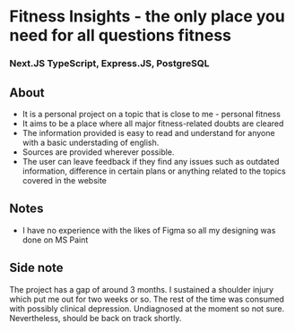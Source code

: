 # Fitness Insights - the only place you need for all questions fitness 
### Next.JS TypeScript, Express.JS, PostgreSQL

## About
- It is a personal project on a topic that is close to me - personal fitness
- It aims to be a place where all major fitness-related doubts are cleared 
- The information provided is easy to read and understand for anyone with a basic understading of english.
- Sources are provided wherever possible.
- The user can leave feedback if they find any issues such as outdated information, difference in certain plans or anything related to the topics covered in the website


## Notes
- I have no experience with the likes of Figma so all my designing was done on MS Paint

## Side note
The project has a gap of around 3 months. I sustained a shoulder injury which put me out for two weeks or so. The rest of the time was consumed with possibly clinical depression. Undiagnosed at the moment so not sure. Nevertheless, should be back on track shortly.